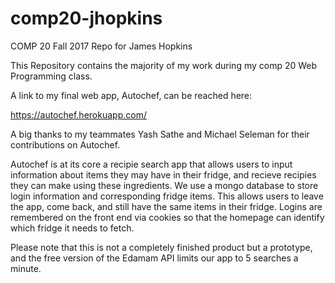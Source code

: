 # comp20-jhopkins
COMP 20 Fall 2017 Repo for James Hopkins

This Repository contains the majority of my work during my comp 20 Web Programming class.


A link to my final web app, Autochef, can be reached here:

https://autochef.herokuapp.com/

A big thanks to my teammates Yash Sathe and Michael Seleman for their contributions on Autochef.

Autochef is at its core a recipie search app that allows users to input information about items 
they may have in their fridge, and recieve recipies they can make using these ingredients. We use a
mongo database to store login information and corresponding fridge items. This allows users to leave the
app, come back, and still have the same items in their fridge. Logins are remembered on the front end 
via cookies so that the homepage can identify which fridge it needs to fetch.

Please note that this is not a completely finished product but a prototype, and the free version of the
Edamam API limits our app to 5 searches a minute.

